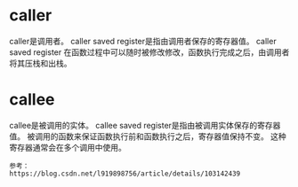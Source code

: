 # caller
caller是调用者。
caller saved register是指由调用者保存的寄存器值。
caller saved register 在函数过程中可以随时被修改修改，函数执行完成之后，由调用者将其压栈和出栈。
# callee
callee是被调用的实体。
callee saved register是指由被调用实体保存的寄存器值。
被调用的函数来保证函数执行前和函数执行之后，寄存器值保持不变。
这种寄存器通常会在多个调用中使用。
```
参考：
https://blog.csdn.net/l919898756/article/details/103142439
```
